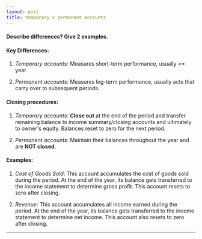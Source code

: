 ```yaml
---
layout: post
title: temporary v permanent accounts
---
```


#### Describe differences? Give 2 examples.

#### Key Differences:

1. *Temporary accounts*: Measures short-term performance, usually <= year.   

2. *Permanent accounts*: Measures log-term performance, usually acts that carry over to subsequent periods.  

#### Closing procedures:

1. *Temporary accounts*: **Close out** at the end of the period and transfer remaining balance to income summary/closing accounts and ultimately to owner's equity. Balances reset to zero for the next period.   

1. *Permanent accounts*: Maintain their balances throughout the year and are **NOT closed**.   

#### Examples:

1. *Cost of Goods Sold*: This account accumulates the cost of goods sold during the period. At the end of the year, its balance gets transferred to the income statement to determine gross profit. This account resets to zero after closing.   

1. *Revenue*: This account accumulates all income earned during the period. At the end of the year, its balance gets transferred to the income statement to determine net income. This account also resets to zero after closing.  



---
